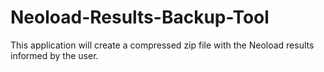 # Neoload-Results-Backup-Tool
This application will create a compressed zip file with the Neoload results informed by the user.
